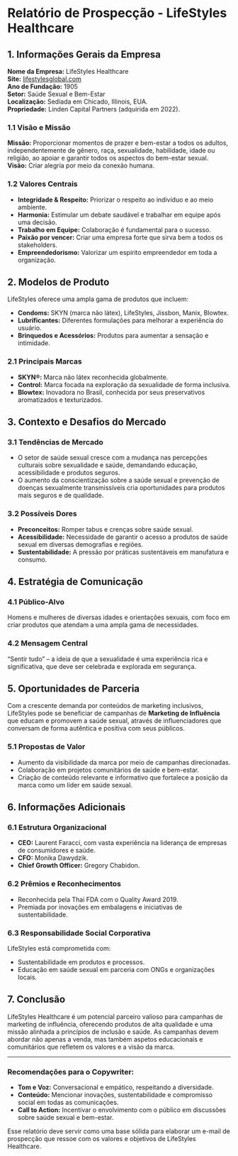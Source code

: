 # Relatório de Prospecção - LifeStyles Healthcare

## 1. Informações Gerais da Empresa
**Nome da Empresa:** LifeStyles Healthcare  
**Site:** [lifestylesglobal.com](https://www.lifestylesglobal.com)  
**Ano de Fundação:** 1905  
**Setor:** Saúde Sexual e Bem-Estar  
**Localização:** Sediada em Chicado, Illinois, EUA.  
**Propriedade:** Linden Capital Partners (adquirida em 2022).

### 1.1 Visão e Missão
**Missão:** Proporcionar momentos de prazer e bem-estar a todos os adultos, independentemente de gênero, raça, sexualidade, habilidade, idade ou religião, ao apoiar e garantir todos os aspectos do bem-estar sexual.  
**Visão:** Criar alegria por meio da conexão humana.

### 1.2 Valores Centrais
- **Integridade & Respeito:** Priorizar o respeito ao indivíduo e ao meio ambiente.
- **Harmonia:** Estimular um debate saudável e trabalhar em equipe após uma decisão.
- **Trabalho em Equipe:** Colaboração é fundamental para o sucesso.
- **Paixão por vencer:** Criar uma empresa forte que sirva bem a todos os stakeholders.
- **Empreendedorismo:** Valorizar um espírito empreendedor em toda a organização.

## 2. Modelos de Produto
LifeStyles oferece uma ampla gama de produtos que incluem:
- **Condoms:** SKYN (marca não látex), LifeStyles, Jissbon, Manix, Blowtex.
- **Lubrificantes:** Diferentes formulações para melhorar a experiência do usuário.
- **Brinquedos e Acessórios:** Produtos para aumentar a sensação e intimidade.

### 2.1 Principais Marcas
- **SKYN®:** Marca não látex reconhecida globalmente.
- **Control:** Marca focada na exploração da sexualidade de forma inclusiva.
- **Blowtex:** Inovadora no Brasil, conhecida por seus preservativos aromatizados e texturizados.

## 3. Contexto e Desafios do Mercado
### 3.1 Tendências de Mercado
- O setor de saúde sexual cresce com a mudança nas percepções culturais sobre sexualidade e saúde, demandando educação, acessibilidade e produtos seguros.
- O aumento da conscientização sobre a saúde sexual e prevenção de doenças sexualmente transmissíveis cria oportunidades para produtos mais seguros e de qualidade.

### 3.2 Possíveis Dores
- **Preconceitos:** Romper tabus e crenças sobre saúde sexual.
- **Acessibilidade:** Necessidade de garantir o acesso a produtos de saúde sexual em diversas demografias e regiões.
- **Sustentabilidade:** A pressão por práticas sustentáveis em manufatura e consumo.

## 4. Estratégia de Comunicação
### 4.1 Público-Alvo
Homens e mulheres de diversas idades e orientações sexuais, com foco em criar produtos que atendam a uma ampla gama de necessidades.

### 4.2 Mensagem Central
“Sentir tudo” – a ideia de que a sexualidade é uma experiência rica e significativa, que deve ser celebrada e explorada em segurança.

## 5. Oportunidades de Parceria
Com a crescente demanda por conteúdos de marketing inclusivos, LifeStyles pode se beneficiar de campanhas de **Marketing de Influência** que educam e promovem a saúde sexual, através de influenciadores que conversam de forma autêntica e positiva com seus públicos.

### 5.1 Propostas de Valor
- Aumento da visibilidade da marca por meio de campanhas direcionadas.
- Colaboração em projetos comunitários de saúde e bem-estar.
- Criação de conteúdo relevante e informativo que fortalece a posição da marca como um líder em saúde sexual.

## 6. Informações Adicionais
### 6.1 Estrutura Organizacional
- **CEO:** Laurent Faracci, com vasta experiência na liderança de empresas de consumidores e saúde.
- **CFO:** Monika Dawydzik.
- **Chief Growth Officer:** Gregory Chabidon.

### 6.2 Prêmios e Reconhecimentos
- Reconhecida pela Thai FDA com o Quality Award 2019.
- Premiada por inovações em embalagens e iniciativas de sustentabilidade.

### 6.3 Responsabilidade Social Corporativa
LifeStyles está comprometida com:
- Sustentabilidade em produtos e processos.
- Educação em saúde sexual em parceria com ONGs e organizações locais.

## 7. Conclusão
LifeStyles Healthcare é um potencial parceiro valioso para campanhas de marketing de influência, oferecendo produtos de alta qualidade e uma missão alinhada a princípios de inclusão e saúde. As campanhas devem abordar não apenas a venda, mas também aspetos educacionais e comunitários que refletem os valores e a visão da marca.

---
### Recomendações para o Copywriter:
- **Tom e Voz:** Conversacional e empático, respeitando a diversidade.
- **Conteúdo:** Mencionar inovações, sustentabilidade e compromisso social em todas as comunicações.
- **Call to Action:** Incentivar o envolvimento com o público em discussões sobre saúde sexual e bem-estar. 

Esse relatório deve servir como uma base sólida para elaborar um e-mail de prospecção que ressoe com os valores e objetivos de LifeStyles Healthcare.